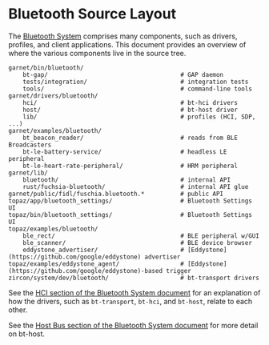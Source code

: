 # Bluetooth Source Layout

The [Bluetooth
System](https://fuchsia.googlesource.com/garnet/+/master/docs/bluetooth_architecture.md)
comprises many components, such as drivers, profiles, and client
applications. This document provides an overview of where the various components
live in the source tree.

<!--
This was generated by running

$ (find . -name BUILD.gn -o -name rules.mk | egrep 'bt|bluetooth';
   find . -name BUILD.gn | xargs grep -l 'fidl:bluetooth') \
   | sort | uniq

And then culling and annotating by hand.
-->

```
garnet/bin/bluetooth/
    bt-gap/                                     # GAP daemon
    tests/integration/                          # integration tests
    tools/                                      # command-line tools
garnet/drivers/bluetooth/
    hci/                                        # bt-hci drivers
    host/                                       # bt-host driver
    lib/                                        # profiles (HCI, SDP, ...)
garnet/examples/bluetooth/
    bt_beacon_reader/                           # reads from BLE Broadcasters
    bt-le-battery-service/                      # headless LE peripheral
    bt-le-heart-rate-peripheral/                # HRM peripheral
garnet/lib/
    bluetooth/                                  # internal API
    rust/fuchsia-bluetooth/                     # internal API glue
garnet/public/fidl/fuschia.bluetooth.*          # public API
topaz/app/bluetooth_settings/                   # Bluetooth Settings UI
topaz/bin/bluetooth_settings/                   # Bluetooth Settings UI
topaz/examples/bluetooth/
    ble_rect/                                   # BLE peripheral w/GUI
    ble_scanner/                                # BLE device browser
    eddystone_advertiser/                       # [Eddystone](https://github.com/google/eddystone) advertiser
topaz/examples/eddystone_agent/                 # [Eddystone](https://github.com/google/eddystone)-based trigger
zircon/system/dev/bluetooth/                    # bt-transport drivers
```

See the [HCI section of the Bluetooth System document](https://fuchsia.googlesource.com/garnet/+/master/docs/bluetooth_architecture.md#hci) for an explanation of how the drivers, such as `bt-transport`, `bt-hci`, and `bt-host`, relate to each other.

See the [Host Bus section of the Bluetooth System document](https://fuchsia.googlesource.com/garnet/+/master/docs/bluetooth_architecture.md#host-bus) for more detail on bt-host.
